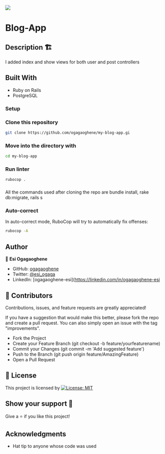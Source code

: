 ![](https://img.shields.io/badge/Microverse-blueviolet)


# Blog-App

## Description 🏗️
I added index and show views for both user and post controllers


## Built With

- Ruby on Rails
- PostgreSQL

### Setup

### Clone this repository

```bash
git clone https://github.com/ogagaoghene/my-blog-app.gi
```
### Move into the directory with

```bash
cd my-blog-app
```

### Run linter

```bash
rubocop .
```
###
All the commands used after cloning the repo are bundle install, rake db:migrate, rails s 

### Auto-correct

In auto-correct mode, RuboCop will try to automatically fix offenses:

```bash
rubocop -A
```
## Author

👤 **Esi Ogagaoghene**

- GitHub: [ogagaoghene](https://github.com/ogagaoghene)
- Twitter: [@esi_ogaga](https://twitter.com/esi_ogaga)
- LinkedIn: [ogagaoghene-esi](https://linkedin.com/in/ogagaoghene-esi

## 🤝 Contributors

Contributions, issues, and feature requests are greatly appreciated!

If you have a suggestion that would make this better, please fork the repo and create a pull request. You can also simply open an issue with the tag "improvements".

- Fork the Project
- Create your Feature Branch (git checkout -b feature/yourfeaturename)
- Commit your Changes (git commit -m 'Add suggested feature')
- Push to the Branch (git push origin feature/AmazingFeature)
- Open a Pull Request

## 📝 License

This project is licensed by [![License: MIT](https://img.shields.io/badge/License-MIT-yellow.svg)](LICENSE)

## Show your support 💪
Give a ⭐️ if you like this project!

## Acknowledgments

- Hat tip to anyone whose code was used


